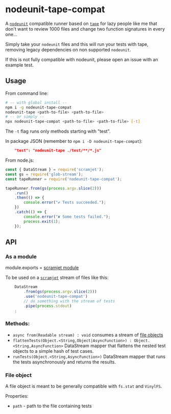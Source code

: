 # nodeunit-tape-compat

A [`nodeunit`](https://npmjs.com/package/nodeunit) compatible runner based on [`tape`](https://npmjs.com/package/tape) for lazy people like me that don't want to review 1000 files and change two function signatures in every one...

Simply take your `nodeunit` files and this will run your tests with tape, removing legacy dependencies on non supported `nodeunit`.

If this is not fully compatible with nodeunit, please open an issue with an example test.

## Usage

From command line:

```bash
# -- with global install --
npm i -g nodeunit-tape-compat
nodeunit-tape <path-to-file> <path-to-file>
# -- or simply --
npx nodeunit-tape-compat <path-to-file> <path-to-file> [-t]
```

The `-t` flag runs only methods starting with "test".

In package JSON (remember to `npm i -D nodeunit-tape-compat`):

```json
    "test": "nodeunit-tape ./test/**/*.js"
```

From node.js:

```javascript
const { DataStream } = require('scramjet');
const gs = require('glob-stream');
const tapeRunner = require('nodeunit-tape-compat');

tapeRunner.from(gs(process.argv.slice(2)))
    .run()
    .then(() => {
        console.error("✔ Tests succeeded.");
    })
    .catch(() => {
        console.error("✘ Some tests failed.");
        process.exit(1);
    });
```

## API

### As a module

module.exports = [scramjet module](https://github.com/signicode/scramjet/blob/master/docs/data-stream.md#DataStream+use)

To be used on a [`scramjet`](https://www.npmjs.com/package/scramjet/) stream of files like this:

```javascript
    DataStream
        .from(gs(process.argv.slice(2)))
        .use('nodeunit-tape-compat')
        // do something with the stream of tests
        .pipe(process.stdout)
    ;
```

### Methods:

* `async from(Readable stream) : void` consumes a stream of [file objects](#File_object)
* `flattenTests(Object.<String,Object|AsyncFunction>) : Object.<String,AsyncFunction>` DataStream mapper that flattens the nested test objects to a simple hash of test cases.
* `runTests(Object.<String,AsyncFunction>)` DataStream mapper that runs the tests asynchronously and returns the results.

### File object

A file object is meant to be generally compatible with `fs.stat` and `VinylFS`.

Properties:

* `path` - path to the file containing tests
